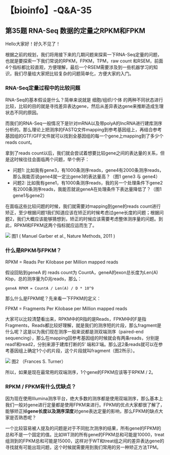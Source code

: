 # 【bioinfo】-Q&A-35

## 第35题 RNA-Seq 数据的定量之RPKM和FPKM
Hello大家好！好久不见了！

根据之前的规划，我们将用接下来的几期问题来探索一下RNA-Seq定量的问题，也就是要探索一下我们常说的RPKM，FPKM，TPM，raw count 和RSEM，前面4个指标都比较直观，方便理解，最后一个RSEM需要涉及到一些机器学习的知识，我们尽量给大家把比较复杂的问题简单化，方便大家的入门。

### RNA-Seq定量过程中的比较问题
RNA-Seq的基本假设是什么？简单来说就是 细胞/组织/个体 的两种不同状态进行比较，比较的目的就是寻找差异表达gene，然后从差异表达gene来推断造成生理状态不同的原因。

而我们的RNA-Seq一般情况下是针对mRNA以及带polyA的lncRNA进行建库测序分析的。那么理论上把测序的FASTQ文件mapping到参考基因组上，再结合参考基因组的GTF/GFF文件就可以找到全基因组的每一个gene上mapping到了多少个reads count。

拿到了reads count以后，我们就会尝试着想要比较gene之间的表达量的关系，但是这时候往往会面临两个问题，举个例子：

* 问题1: 比如我有gene3，有1000条测序reads，gene4有2000条测序reads，那么我能否说gene4就一定比gene3的表达量高？（图1 gene3 与 gene4）
* 问题2: 比如我有gene1，有1000条测序reads，我的另一个处理条件下gene2有2000条测序reads，我能否就说geneA在处理条件下表达量降低了？（图1 gene1与gene2）

在面临这些比较问题的时候，我们就需要对mapping到gene的reads count进行矫正，至少根据问题1我们知道应该在矫正的时候考虑过gene长度的问题；根据问题2，我们大概应该能够猜想到，矫正的时候应该需要考虑整体测序量的问题。到此，RPKM和FPKM这两个指标就应运而生了。

![](1.jpg)
图1 ( Manuel Garber et al., Nature Methods, 2011 )

### 什么是RPKM与FPKM？
RPKM = Reads Per Kilobase per Million mapped reads

假设回贴到geneA 的 reads count为 CountA，geneA的exon总长度为Len(A) Kbp，总的测序量为D兆reads，那么：
```
geneA RPKM = CountA / Len(A) / D * 10^9
```
那么什么是FPKM呢？先来看一下FPKM的定义：

FPKM = Fragments Per Kilobase per Million mapped reads

大家可以比较清楚看出来，RPKM中的R指的是Reads，FPKM中的F是指Fragments，Reads都比较好理解，就是我们的测序短的片段，那么fragment是什么呢？这是以为我们现在测序一般来说都是测双端测序（paired-end sequencing），那么在mapping回参考基因组的时候就会有两条reads，分别是read1和read2，分别来源于建库打断的5’ 端和3’端。那么这2条reads就可以在参考基因组上确定1个小的片段，这个片段就叫fragment（图2所示）。

![](2.jpg)
图2 （Frances S. Turner）

所以，如果是现在最常用的双端测序，1个gene的FPKM应该等于RPKM / 2。

###  RPKM / FPKM有什么优缺点？
因为现在使用Illumina测序平台，绝大多数的测序都是使用双端测序，那么基本上我们一般对gene进行定量都是使用FPKM来进行。FPKM的优点大家都很了解了，能够矫正掉**gene长度以及测序深度**对gene表达定量的影响，那么FPKM的缺点大家是否熟悉呢？

一个比较容易被人提及的问题是对于不同批次测序的结果，所有gene的FPKM的总和不是一个固定的值。比如WT测的所有gene的FPKM总和可能是10000，treat组测到的FPKM总和可能是15000，这样对于WT和treat组之间的差异表达gene的寻找就有可能出现问题，这个时候就需要用到我们常用的另一种矫正方法TPM。

